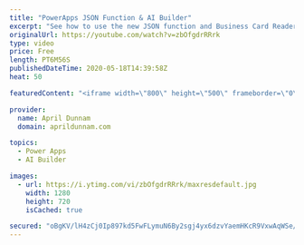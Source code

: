 ```yaml
---
title: "PowerApps JSON Function & AI Builder"
excerpt: "See how to use the new JSON function and Business Card Reader AI Control to OCR a business card, add it to a database, convert the image to JSON and add as a file in SharePoint.  All with zero code required.  Here's a link to the corresponding blog post: https://www.sharepointsiren.com/2019/06/ocr-and-image-upload-with-powerapps/"
originalUrl: https://youtube.com/watch?v=zbOfgdrRRrk
type: video
price: Free
length: PT6M56S
publishedDateTime: 2020-05-18T14:39:58Z
heat: 50

featuredContent: "<iframe width=\"800\" height=\"500\" frameborder=\"0\" src=\"https://www.youtube.com/embed/zbOfgdrRRrk\" allow=\"accelerometer; autoplay; encrypted-media; gyroscope; picture-in-picture\" allowfullscreen></iframe>"

provider:
  name: April Dunnam
  domain: aprildunnam.com

topics:
  - Power Apps
  - AI Builder

images:
  - url: https://i.ytimg.com/vi/zbOfgdrRRrk/maxresdefault.jpg
    width: 1280
    height: 720
    isCached: true

secured: "oBgKV/lH4zCj0Ip897kd5FwFLymuN6By2sgj4yx6dzvYaemHKcR9VxwAqWSe/XPGDg9q5ZisC3LBBhr5lnJf77WWP++P9JhFxTsNHGf8Y2UAr4WZp5eZpObcte6wCImhhOAM9xr/+HRn0+KLs9S0uIsGB9Bi/1l9M8RYoAjndxw5blXEm6Idwa5oqADNqJiwXcUlOu8lqn6nuW7RPz83hEn71JUL5JLOiKB2eknzy9XuDEPv4Nog2LBwJXfytcBQJThD3UvGw/jC/omLyKFxpM1AfQakNW4d26m1l35W+t3XHshwDUwBWmkyof0dATxU1ajoIUcOcLeaZiQToF+RgQFYxsE6AMesqzSxLkTOInRbSatMuOpAQx1VhRNQ38UtcfvomELFQCno9GiKKPeCZjSdzAZSW0kAoZ551FT+VMI=;GUZJ834++ykQq28xPYSMLg=="
---
```



